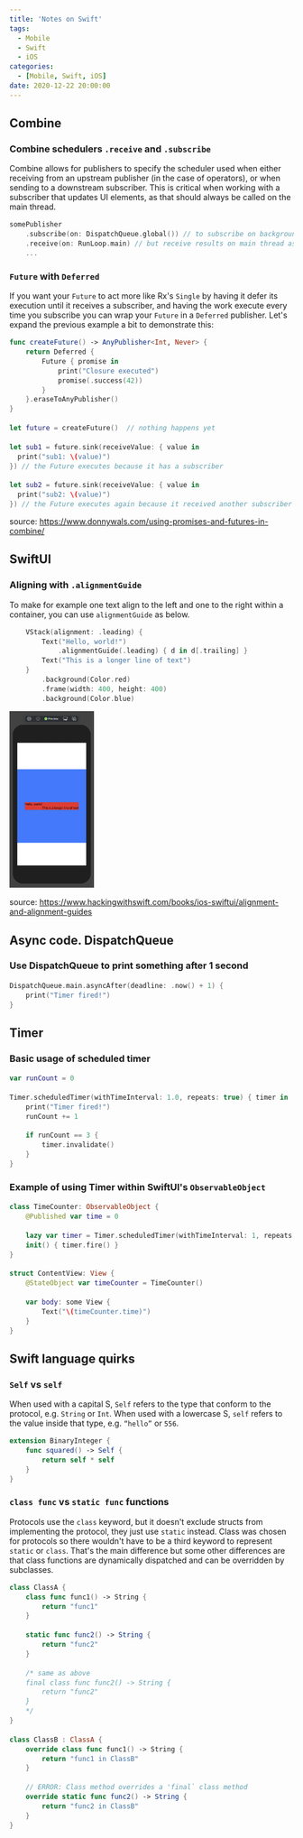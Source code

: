 ```yaml
---
title: 'Notes on Swift'
tags:
  - Mobile
  - Swift
  - iOS
categories:
  - [Mobile, Swift, iOS]
date: 2020-12-22 20:00:00
---
```

## Combine
### Combine schedulers `.receive` and `.subscribe`
Combine allows for publishers to specify the scheduler used when either receiving from an upstream publisher (in the case of operators), or when sending to a downstream subscriber. This is critical when working with a subscriber that updates UI elements, as that should always be called on the main thread.
```swift
somePublisher
    .subscribe(on: DispatchQueue.global()) // to subscribe on background thread
    .receive(on: RunLoop.main) // but receive results on main thread as we need it for some UI updates
    ...
```

### `Future` with `Deferred`
If you want your `Future` to act more like Rx's `Single` by having it defer its execution until it receives a subscriber, and having the work execute every time you subscribe you can wrap your `Future` in a `Deferred` publisher. Let's expand the previous example a bit to demonstrate this:
```swift
func createFuture() -> AnyPublisher<Int, Never> {
    return Deferred {
        Future { promise in
            print("Closure executed")
            promise(.success(42))
        }
    }.eraseToAnyPublisher()
}

let future = createFuture()  // nothing happens yet

let sub1 = future.sink(receiveValue: { value in 
  print("sub1: \(value)")
}) // the Future executes because it has a subscriber

let sub2 = future.sink(receiveValue: { value in 
  print("sub2: \(value)")
}) // the Future executes again because it received another subscriber
```
source: https://www.donnywals.com/using-promises-and-futures-in-combine/

## SwiftUI
### Aligning with `.alignmentGuide`
To make for example one text align to the left and one to the right within a container, you can use `alignmentGuide` as below.
```swift
    VStack(alignment: .leading) {
        Text("Hello, world!")
            .alignmentGuide(.leading) { d in d[.trailing] }
        Text("This is a longer line of text")
    }
        .background(Color.red)
        .frame(width: 400, height: 400)
        .background(Color.blue)
```
<img src="SwiftUI-alignmentGuide.png" alt="SwiftUI alignmentGuide example" width="150"/>

source: https://www.hackingwithswift.com/books/ios-swiftui/alignment-and-alignment-guides

## Async code. DispatchQueue
### Use DispatchQueue to print something after 1 second
```swift
DispatchQueue.main.asyncAfter(deadline: .now() + 1) {
    print("Timer fired!")
}
```

## Timer
### Basic usage of scheduled timer
```swift
var runCount = 0

Timer.scheduledTimer(withTimeInterval: 1.0, repeats: true) { timer in
    print("Timer fired!")
    runCount += 1

    if runCount == 3 {
        timer.invalidate()
    }
}
```


### Example of using Timer within SwiftUI's `ObservableObject`
```swift
class TimeCounter: ObservableObject {
    @Published var time = 0
    
    lazy var timer = Timer.scheduledTimer(withTimeInterval: 1, repeats: true) { _ in self.time += 1 }
    init() { timer.fire() }
}

struct ContentView: View {
    @StateObject var timeCounter = TimeCounter()
    
    var body: some View {
        Text("\(timeCounter.time)")
    }
}
```

## Swift language quirks
### `Self` vs `self`
When used with a capital S, `Self` refers to the type that conform to the protocol, e.g. `String` or `Int`. When used with a lowercase S, `self` refers to the value inside that type, e.g. `“hello”` or `556`.
```swift
extension BinaryInteger {
    func squared() -> Self {
        return self * self
    }
}
```


### `class func` vs `static func` functions
Protocols use the `class` keyword, but it doesn't exclude structs from implementing the protocol, they just use `static` instead. Class was chosen for protocols so there wouldn't have to be a third keyword to represent `static` or `class`. That's the main difference but some other differences are that class functions are dynamically dispatched and can be overridden by subclasses.

```swift
class ClassA {
    class func func1() -> String {
        return "func1"
    }

    static func func2() -> String {
        return "func2"
    }

    /* same as above
    final class func func2() -> String {
        return "func2"
    }
    */
}

class ClassB : ClassA {
    override class func func1() -> String {
        return "func1 in ClassB"
    }

    // ERROR: Class method overrides a 'final` class method
    override static func func2() -> String {
        return "func2 in ClassB"
    }
}
```
